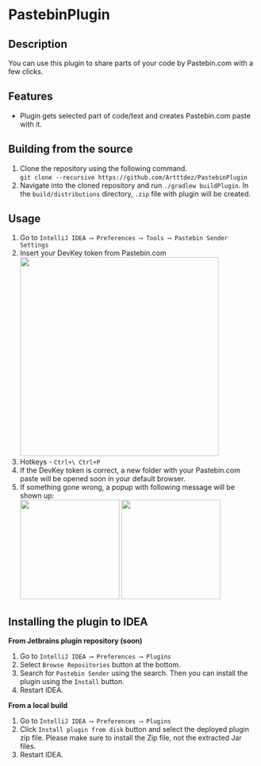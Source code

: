 # PastebinPlugin
Description
-----------------------------------
You can use this plugin to share parts of your code by Pastebin.com with a few clicks.

Features
-----------------------------------
* Plugin gets selected part of code/text and creates Pastebin.com paste with it.


Building from the source
-----------------------------------
1. Clone the repository using the following command. <br>
   `git clone --recursive https://github.com/Artttdez/PastebinPlugin`
2. Navigate into the cloned repository and run `./gradlew buildPlugin`. In the `build/distributions` directory, `.zip` file with plugin will be created.

Usage
-----------------------------------
1. Go to `IntelliJ IDEA ⟶ Preferences ⟶ Tools ⟶ Pastebin Sender Settings` 
2. Insert your DevKey token from Pastebin.com
   <br>
   <img src="https://sun9-36.userapi.com/impg/2_erjs_S3dibTsiMFM0GGM-L1mh2L6q410gyJw/guvOnPDo-78.jpg?size=1960x1462&quality=96&sign=9bd131c58af70292875d3b174fa00e21&type=album" width="400px">
3. Hotkeys - `Ctrl+\ Ctrl+P`
4. If the DevKey token is correct, a new folder with your Pastebin.com paste will be opened soon in your default browser. 
5. If something gone wrong, a popup with following message will be shown up:
   <br>
   <img src="https://sun9-65.userapi.com/impg/5pEmU0x2ApbvMHynG6El6FgM8xzX8GgDBBwAAA/Oxh7p9HU4pM.jpg?size=524x418&quality=96&sign=05aee51c1a082890a505cd8211f9cd36&type=album" width="200px">
   <img src="https://sun9-30.userapi.com/impg/CxY_MD3CByCeRwApVLKWOYFRJPLsjxjOQellkQ/G2NXOWYkxVU.jpg?size=524x416&quality=96&sign=002ec0b28930e5179b5f0696afe2d09a&type=album" width="200px">

Installing the plugin to IDEA
-----------------------------------

**From Jetbrains plugin repository (soon)**
1. Go to `IntelliJ IDEA ⟶ Preferences ⟶ Plugins`
2. Select `Browse Repositories` button at the bottom.
3. Search for `Pastebin Sender` using the search. Then you can install the plugin using the `Install` button.
4. Restart IDEA.

**From a local build**
1. Go to `IntelliJ IDEA ⟶ Preferences ⟶ Plugins`
2. Click `Install plugin from disk` button and select the deployed plugin zip file. Please make sure to install the Zip file, not the extracted Jar files.
3. Restart IDEA.